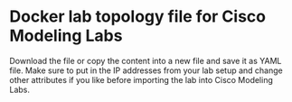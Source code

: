 # Docker lab topology file for Cisco Modeling Labs

Download the file or copy the content into a new file and save it as YAML file. Make sure to put in the IP addresses from your lab setup and change other attributes if you like before importing the lab into Cisco Modeling Labs.
